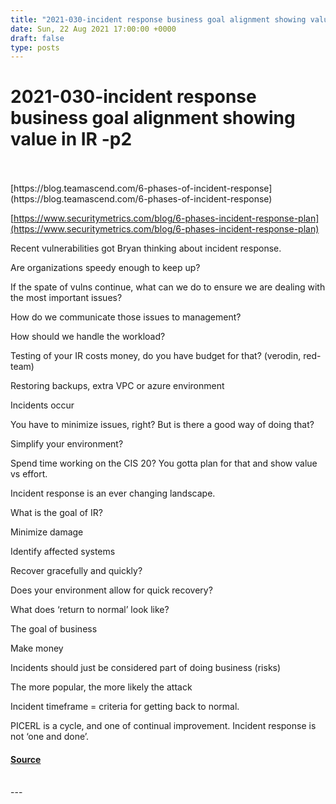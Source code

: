```yaml
---
title: "2021-030-incident response business goal alignment showing value in IR -p2"
date: Sun, 22 Aug 2021 17:00:00 +0000
draft: false
type: posts
---
```

# 2021-030-incident response business goal alignment showing value in IR -p2

<br/>

<br/>
[https://blog.teamascend.com/6-phases-of-incident-response](https://blog.teamascend.com/6-phases-of-incident-response)

[https://www.securitymetrics.com/blog/6-phases-incident-response-plan](https://www.securitymetrics.com/blog/6-phases-incident-response-plan)

  
  

Recent vulnerabilities got Bryan thinking about incident response. 

Are organizations speedy enough to keep up?

If the spate of vulns continue, what can we do to ensure we are dealing with the most important issues?

How do we communicate those issues to management?

How should we handle the workload?

Testing of your IR costs money, do you have budget for that? (verodin, red-team)

Restoring backups, extra VPC or azure environment

Incidents occur

You have to minimize issues, right? But is there a good way of doing that?

Simplify your environment? 

Spend time working on the CIS 20? You gotta plan for that and show value vs effort.

Incident response is an ever changing landscape. 

What is the goal of IR?

Minimize damage

Identify affected systems

Recover gracefully and quickly?

Does your environment allow for quick recovery?

What does ‘return to normal’ look like?

The goal of business

Make money

Incidents should just be considered part of doing business (risks)

The more popular, the more likely the attack

Incident timeframe = criteria for getting back to normal.

PICERL is a cycle, and one of continual improvement. Incident response is not ‘one and done’.

#### [Source](http://brakeingsecurity.com/2021-030-incident-response-business-goal-alignment-showing-value-in-ir-p2)

<br/>
---
